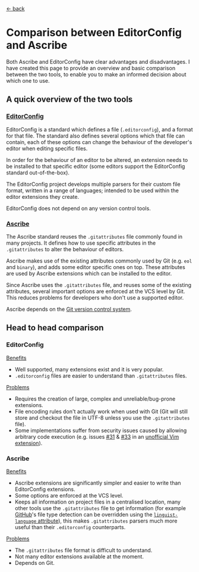 <title>Ascribe vs EditorConfig</title>

[← back](../)

# Comparison between EditorConfig and Ascribe

Both Ascribe and EditorConfig have clear advantages and disadvantages. I have
created this page to provide an overview and basic comparison between the two
tools, to enable you to make an informed decision about which one to use.

## A quick overview of the two tools

### [EditorConfig](https://editorconfig.org/)

EditorConfig is a standard which defines a file (`.editorconfig`), and a format
for that file. The standard also defines several options which that file can
contain, each of these options can change the behaviour of the developer's
editor when editing specific files.

In order for the behaviour of an editor to be altered, an extension needs to be
installed to that specific editor (some editors support the EditorConfig
standard out-of-the-box).

The EditorConfig project develops multiple parsers for their custom file
format, written in a range of languages; intended to be used within the editor
extensions they create.

EditorConfig does not depend on any version control tools.

### [Ascribe](../)

The Ascribe standard reuses the `.gitattributes` file commonly found in many
projects. It defines how to use specific attributes in the `.gitattributes` to
alter the behaviour of editors.

Ascribe makes use of the existing attributes commonly used by Git (e.g. `eol`
and `binary`), and adds some editor specific ones on top. These attributes are
used by Ascribe extensions which can be installed to the editor.

Since Ascribe uses the `.gitattributes` file, and reuses some of the existing
attributes, several important options are enforced at the VCS level by Git.
This reduces problems for developers who don't use a supported editor.

Ascribe depends on the [Git version control system](https://git-scm.com/).

## Head to head comparison

### EditorConfig

<u>Benefits</u>

- Well supported, many extensions exist and it is very popular.
- `.editorconfig` files are easier to understand than `.gitattributes` files.

<u>Problems</u>

- Requires the creation of large, complex and unreliable/bug-prone extensions.
- File encoding rules don't actually work when used with Git (Git will still
  store and checkout the file in UTF-8 unless you use the `.gitattributes` file).
- Some implementations suffer from security issues caused by allowing arbitrary
  code execution (e.g. issues [#31][] & [#33][] in an [unofficial Vim extension][]).

[unofficial Vim extension]: https://github.com/sgur/vim-editorconfig/
[#31]: https://github.com/sgur/vim-editorconfig/issues/31
[#33]: https://github.com/sgur/vim-editorconfig/issues/33

### Ascribe

<u>Benefits</u>

- Ascribe extensions are significantly simpler and easier to write than
  EditorConfig extensions.
- Some options are enforced at the VCS level.
- Keeps all information on project files in a centralised location, many other
  tools use the `.gitattributes` file to get information (for example
  [GitHub](https://github.com/)'s file type detection can be overridden using
  the [`linguist-language` attribute][]), this makes `.gitattributes` parsers
  much more useful than their `.editorconfig` counterparts.

[`linguist-language` attribute]: https://github.com/github/linguist#using-gitattributes

<u>Problems</u>

- The `.gitattributes` file format is difficult to understand.
- Not many editor extensions available at the moment.
- Depends on Git.
